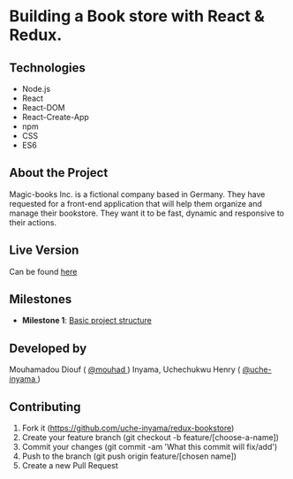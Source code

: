 # Building a Book store with React & Redux.

## Technologies

- Node.js
- React
- React-DOM
- React-Create-App
- npm
- CSS
- ES6

## About the Project

Magic-books Inc. is a fictional company based in Germany. They have requested for a front-end application that will help them organize and manage their bookstore. They want it to be fast, dynamic and responsive to their actions.

## Live Version

Can be found [here](https://bookshop102.herokuapp.com/)

## Milestones

- **Milestone 1**: [Basic project structure](https://github.com/uche-inyama/redux-bookstore/tree/feature/milestone-one)

## Developed by

Mouhamadou Diouf ( <a href="https://github.com/MouhaDiouf"> @mouhad </a>)
Inyama, Uchechukwu Henry ( <a href="https://github.com/uche-inyama/"> @uche-inyama </a>)

## Contributing

1. Fork it (https://github.com/uche-inyama/redux-bookstore)
2. Create your feature branch (git checkout -b feature/[choose-a-name])
3. Commit your changes (git commit -am 'What this commit will fix/add')
4. Push to the branch (git push origin feature/[chosen name])
5. Create a new Pull Request
